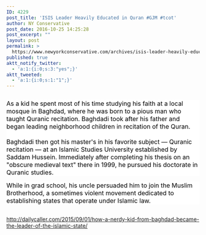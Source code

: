 ```yaml
---
ID: 4229
post_title: 'ISIS Leader Heavily Educated in Quran #GJM #tcot'
author: NY Conservative
post_date: 2016-10-25 14:25:28
post_excerpt: ""
layout: post
permalink: >
  https://www.newyorkconservative.com/archives/isis-leader-heavily-educated-in-quran-gjm-tcot/
published: true
aktt_notify_twitter:
  - 'a:1:{i:0;s:3:"yes";}'
aktt_tweeted:
  - 'a:1:{i:0;s:1:"1";}'
---
```

<p><img src="http://www.newyorkconservative.com/wp-content/uploads/2015/09/090315_0301_ISISLeaderH1.jpg" alt="" />
	</p><p style="background: white"><span style="color:black;font-size:12pt">As a kid he spent most of his time studying his faith at a local mosque in Baghdad, where he was born to a pious man who taught Quranic recitation. Baghdadi took after his father and began leading neighborhood children in recitation of the Quran.<br /><br />Baghdadi then got his master's in his favorite subject — Quranic recitation — at an Islamic Studies University established by Saddam Hussein. Immediately after completing his thesis on an "obscure medieval text" there in 1999, he pursued his doctorate in Quranic studies.
</span></p><p style="background: white"><span style="color:black;font-size:12pt">While in grad school, his uncle persuaded him to join the Muslim Brotherhood, a sometimes violent movement dedicated to establishing states that operate under Islamic law.
</span></p><p><span style="color:black"><span style="font-family:Arial"><br /><a href="http://dailycaller.com/2015/09/01/how-a-nerdy-kid-from-baghdad-became-the-leader-of-the-islamic-state/" /></span>http://dailycaller.com/2015/09/01/how-a-nerdy-kid-from-baghdad-became-the-leader-of-the-islamic-state/</span>
	</p>